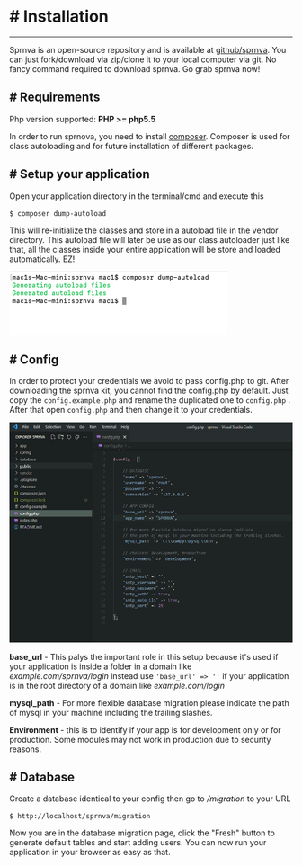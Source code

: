 # # Installation
---
Sprnva is an open-source repository and is available at [github/sprnva](https://github.com/sprnva/sprnva/releases/tag/v1.3.0). You can just fork/download via zip/clone it to your local computer via git. No fancy command required to download sprnva. Go grab sprnva now!

## # Requirements
Php version supported: **PHP >= php5.5**

In order to run sprnova, you need to install [composer](https://getcomposer.org/installer). Composer is used for class autoloading and for future installation of different packages.

## # Setup your application
Open your application directory in the terminal/cmd and execute this 

```
$ composer dump-autoload
```

This will re-initialize the classes and store in a autoload file in the vendor directory. This autoload file will later be use as our class autoloader just like that, all the classes inside your entire application will be store and loaded automatically. EZ!

![alt text](public/storage/images/autoload-class.png)

## # Config
In order to protect your credentials we avoid to pass config.php to git. After downloading the sprnva kit, you cannot find the config.php by default. Just copy the `config.example.php` and rename the duplicated one to `config.php` . After that open `config.php` and then change it to your credentials.

![alt text](public/storage/images/update-config.png)

**base_url** - This palys the important role in this setup because it's used if your application is inside a folder in a domain like *example.com/sprnva/login* instead use `'base_url' => ''` if your application is in the root directory of a domain like *example.com/login*

**mysql_path** - For more flexible database migration please indicate the path of mysql in your machine including the trailing slashes.

**Environment** - this is to identify if your app is for development only or for production. Some modules may not work in production due to security reasons.

## # Database
Create a database identical to your config then go to */migration* to your URL
```
$ http://localhost/sprnva/migration
```

Now you are in the database migration page, click the "Fresh" button to generate default tables and start adding users. You can now run your application in your browser as easy as that.